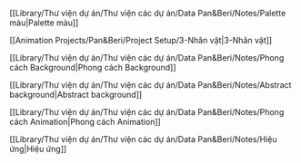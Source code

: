 
[[Library/Thư viện dự án/Thư viện các dự án/Data Pan&Beri/Notes/Palette màu|Palette màu]]

[[Animation Projects/Pan&Beri/Project Setup/3-Nhân vật|3-Nhân vật]]

[[Library/Thư viện dự án/Thư viện các dự án/Data Pan&Beri/Notes/Phong cách Background|Phong cách Background]]

[[Library/Thư viện dự án/Thư viện các dự án/Data Pan&Beri/Notes/Abstract background|Abstract background]]

[[Library/Thư viện dự án/Thư viện các dự án/Data Pan&Beri/Notes/Phong cách Animation|Phong cách Animation]]

[[Library/Thư viện dự án/Thư viện các dự án/Data Pan&Beri/Notes/Hiệu ứng|Hiệu ứng]]


